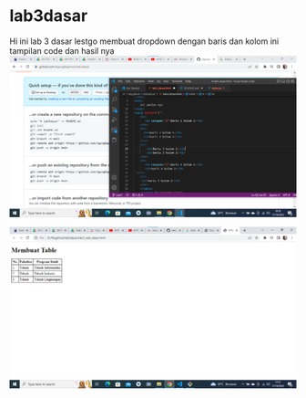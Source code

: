 # lab3dasar
Hi ini lab 3 dasar
lestgo
membuat dropdown dengan baris dan kolom ini tampilan code dan hasil nya
![gambar 1](screenshot/ss1.png)

![gambar 2](screenshot/ss2.png)

